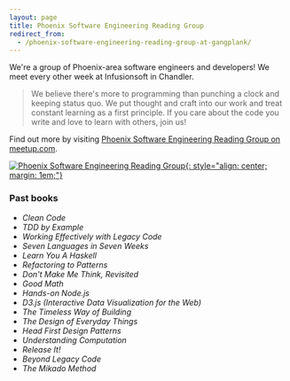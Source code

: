 ```yaml
---
layout: page
title: Phoenix Software Engineering Reading Group
redirect_from:
  - /phoenix-software-engineering-reading-group-at-gangplank/
---
```

We're a group of Phoenix-area software engineers and developers! We meet every other week at Infusionsoft in Chandler.

> We believe there's more to programming than punching a clock and keeping status quo. We put thought and craft into our work and treat constant learning as a first principle. If you care about the code you write and love to learn with others, join us!

Find out more by visiting [Phoenix Software Engineering Reading Group on meetup.com][meetup].

[![Phoenix Software Engineering Reading Group](https://photos.smugmug.com/photos/i-ZcfmrHS/0/bf9f0ef1/M/i-ZcfmrHS-M.jpg){: style="align: center; margin: 1em;"}][meetup]

<a name="past-books" />

### Past books

* *Clean Code*
* *TDD by Example*
* *Working Effectively with Legacy Code*
* *Seven Languages in Seven Weeks*
* *Learn You A Haskell*
* *Refactoring to Patterns*
* *Don't Make Me Think, Revisited*
* *Good Math*
* *Hands-on Node.js*
* *D3.js (Interactive Data Visualization for the Web)*
* *The Timeless Way of Building*
* *The Design of Everyday Things*
* *Head First Design Patterns*
* *Understandi­ng Computation*
* *Release It!*
* *Beyond Legacy Code*
* *The Mikado Method*

[1]: /contact/
[meetup]: http://www.meetup.com/Phoenix-Software-Engineering-Reading-Group/
